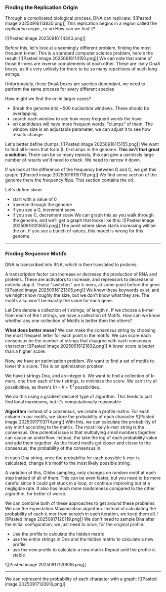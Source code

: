 ### Finding the Replication Origin
Through a complicated biological process, DNA can replicate:
![[Pasted image 20250916113830.png]]
This replication begins in a region called the *replication origin.*, or ori How can we find it?

![[Pasted image 20250916114343.png]]

Before this, let's look at a seemingly different problem, finding the most frequent k-mer. This is a standard computer science problem, here's the result:
![[Pasted image 20250916114150.png]]
We can note that some of those 9-mers are inverse complements of each other.
These are likely DnaA boxes, as it's very unlikely for there to be so many repetitions of such long strings.

Unfortunately, these DnaA boxes are species dependant, we need to perform the same process for every different species

How might we find the ori in larger cases?
- Break the genome into ~500 nucleotide windows. These should be overlapping
- search each window to see how many frequent words the have
- ori candidates will have more frequent words, "clumps" of them.
The window size is an adjustable parameter, we can adjust it to see how results change

Let's better define clumps:
![[Pasted image 20250916115155.png]]
We want to find all k-mers that form (L,t)-clumps in the genome.
**This isn't that great a solution**. There can be so many repeats, this can give a uselessly large number of results we'd need to check. We need to narrow it down.

If we look at the difference of the frequency between G and C, we get this graph:
![[Pasted image 20250916115718.png]]
We find some section of the genome there the frequency flips. This section contains the ori.

Let's define skew:
- start with a value of 0
- traverse through the genome
- if you see a G, increment scew
- if you see C, decrement scew
We can graph this as you walk through the genome, and we'll get a graph that looks like this:
![[Pasted image 20250916120655.png]]
The point where skew starts increasing will be the ori.
If you see a bunch of values, this model is wrong for this genome.

___
### Finding Sequence Motifs
DNA is transcribed into RNA, which is then translated to proteins.

A transcription factor can increase or decrease the production of RNA and proteins.
These are activators to increase, and repressors to decrease or entirely stop it. These "switches" are k-mers, at some point before the gene
![[Pasted image 20250916121305.png]]
We know these keywords exist, and we might know roughly the size, but we don't know what they are. The motifs also won't be exactly the same for each gene.

Let Dna denote a collection of t strings, of length n.
If we choose a k-mer from each of the t strings, we have a collection of Motifs.
How can we know whether any one collection of Motifs is better then the others?

**What does better mean?**
We can make the *consensus string* by choosing the most frequent letter for each point in the motifs.
We can score each consensus be the number of strings that disagree with each consensus character:
![[Pasted image 20250916121802.png]]
A lower score is better than a higher score.

Now, we have an optimization problem. We want to find a set of motifs to lower this score. This is an optimization problem

We have $t$ strings Dna, and an integer $k$.
We want to find a collection of k-mers, one from each of the t strings, to minimize the score. We can't try all possibilities, as there's $(n-k+1)^t$ possibilities.

We do this using a gradient descent type of algorithm. This tends to just find local maximums, but it's computationally reasonable

**Algorithm**
Instead of a consensus, we create a profile matrix. For each column in our motifs, we store the probability of each character
![[Pasted image 20250917113714.png]]
With this, we can calculate the probability of any motif according to the matrix. The most likely k-mer string is the consensus.
One potential issue is that multiplying small numbers together can cause an underflow. Instead, the take the log of each probability value and add them together.
As the found motifs get closer and closer to the consensus, the probability of the consensus in.

in each Dna string, once the probability for each possible k-mer is calculated, change it's motif to the most likely possible string.


A variation of this, Gibbs sampling, only changes on random motif at each step instead of all of them. This can be even faster, but you need to be more careful since it could get stuck in a loop, or continue improving but at a negligible rate.
It also has much more randomness compared to the other algorithm, for better of worse.


We can combine both of these approaches to get around these problems. We use the Expectation Maximization algorithm.
Instead of calculating the probability of each k-mer from scratch in each iteration, we keep them all.
![[Pasted image 20250917120119.png]]
We don't need to sample Dna after the initial configuration, we just need to once, for the original profile.
- Use the profile to calculate the hidden matrix
- use the entire strings in Dna and the hidden matrix to calculate a new profile
- use the new profile to calculate a new matrix
Repeat until the profile is stable  

![[Pasted image 20250917120836.png]]

___

We can represent the probability of each character with a graph:
![[Pasted image 20250917120916.png]]